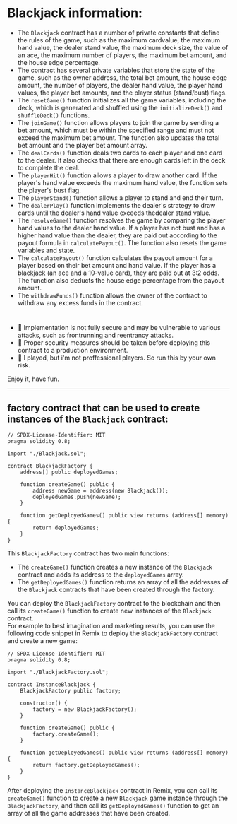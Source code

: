 # Blackjack information:
- The `Blackjack` contract has a number of private constants that define the rules of the game, such as the maximum cardvalue, the maximum hand value, the dealer stand value, the maximum deck size, the value of an ace, the maximum number of players, the maximum bet amount, and the house edge percentage.
- The contract has several private variables that store the state of the game, such as the owner address, the total bet amount, the house edge amount, the number of players, the dealer hand value, the player hand values, the player bet amounts, and the player status (stand/bust) flags.
- The `resetGame()` function initializes all the game variables, including the deck, which is generated and shuffled using the `initializeDeck()` and `shuffleDeck()` functions.
- The `joinGame()` function allows players to join the game by sending a bet amount, which must be within the specified range and must not exceed the maximum bet amount. The function also updates the total bet amount and the player bet amount array.
- The `dealCards()` function deals two cards to each player and one card to the dealer. It also checks that there are enough cards left in the deck to complete the deal.
- The `playerHit()` function allows a player to draw another card. If the player's hand value exceeds the maximum hand value, the function sets the player's bust flag.
- The `playerStand()` function allows a player to stand and end their turn.
- The `dealerPlay()` function implements the dealer's strategy to draw cards until the dealer's hand value exceeds thedealer stand value.
- The `resolveGame()` function resolves the game by comparing the player hand values to the dealer hand value. If a player has not bust and has a higher hand value than the dealer, they are paid out according to the payout formula in `calculatePayout()`. The function also resets the game variables and state.
- The `calculatePayout()` function calculates the payout amount for a player based on their bet amount and hand value. If the player has a blackjack (an ace and a 10-value card), they are paid out at 3:2 odds. The function also deducts the house edge percentage from the payout amount.
- The `withdrawFunds()` function allows the owner of the contract to withdraw any excess funds in the contract.

#

  - 🛑 Implementation is not fully secure and may be vulnerable to various attacks, such as frontrunning and reentrancy attacks. 
  - 🛑 Proper security measures should be taken before deploying this contract to a production environment.
  - 🛑 I played, but i'm not proffessional players. So run this by your own risk.

Enjoy it, have fun.

---

## factory contract that can be used to create instances of the `Blackjack` contract:

```solidity
// SPDX-License-Identifier: MIT
pragma solidity 0.8;

import "./Blackjack.sol";

contract BlackjackFactory {
    address[] public deployedGames;
    
    function createGame() public {
        address newGame = address(new Blackjack());
        deployedGames.push(newGame);
    }
    
    function getDeployedGames() public view returns (address[] memory) {
        return deployedGames;
    }
}
```

This `BlackjackFactory` contract has two main functions:

- The `createGame()` function creates a new instance of the `Blackjack` contract and adds its address to the `deployedGames` array.
- The `getDeployedGames()` function returns an array of all the addresses of the `Blackjack` contracts that have been created through the factory.

You can deploy the `BlackjackFactory` contract to the blockchain and then call its `createGame()` function to create new instances of the `Blackjack` contract.\
For example to best imagination and marketing results, you can use the following code snippet in Remix to deploy the `BlackjackFactory` contract and create a new game:

```solidity
// SPDX-License-Identifier: MIT
pragma solidity 0.8;

import "./BlackjackFactory.sol";

contract InstanceBlackjack {
    BlackjackFactory public factory;
    
    constructor() {
        factory = new BlackjackFactory();
    }
    
    function createGame() public {
        factory.createGame();
    }
    
    function getDeployedGames() public view returns (address[] memory) {
        return factory.getDeployedGames();
    }
}
```

After deploying the `InstanceBlackjack` contract in Remix, you can call its `createGame()` function to create a new `Blackjack` game instance through the `BlackjackFactory`, and then call its `getDeployedGames()` function to get an array of all the game addresses that have been created.
